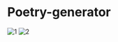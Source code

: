 # Poetry-generator
![1](https://github.com/user-attachments/assets/6eba94e4-e0a7-477f-af6b-bc1db3510a8e)
![2](https://github.com/user-attachments/assets/5d15dd74-5ce4-4c49-bedb-2a17cded346d)
